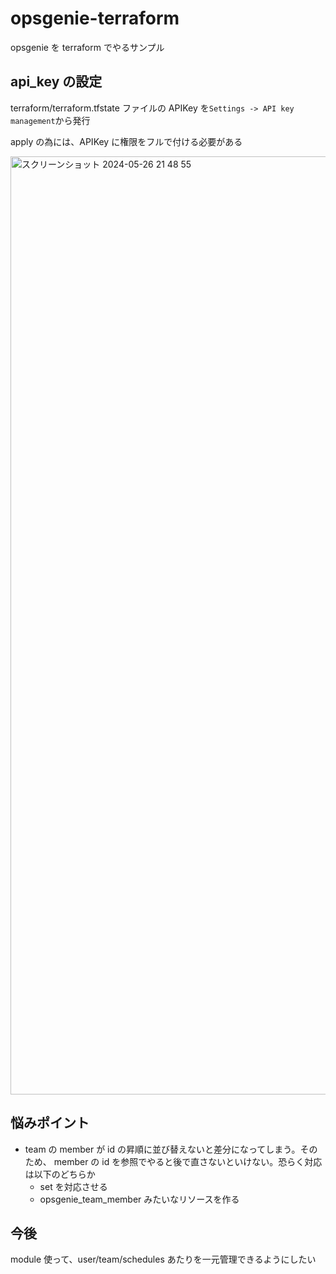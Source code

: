# opsgenie-terraform

opsgenie を terraform でやるサンプル

## api_key の設定

terraform/terraform.tfstate ファイルの APIKey を`Settings -> API key management`から発行

apply の為には、APIKey に権限をフルで付ける必要がある

<img width="1501" alt="スクリーンショット 2024-05-26 21 48 55" src="https://github.com/tm8619/opsgenie-terraform/assets/46556788/b73d7aff-ded7-4c44-b7c0-49ec69ddf3ca">

## 悩みポイント

- team の member が id の昇順に並び替えないと差分になってしまう。そのため、 member の id を参照でやると後で直さないといけない。恐らく対応は以下のどちらか
  - set を対応させる
  - opsgenie_team_member みたいなリソースを作る

## 今後

module 使って、user/team/schedules あたりを一元管理できるようにしたい
